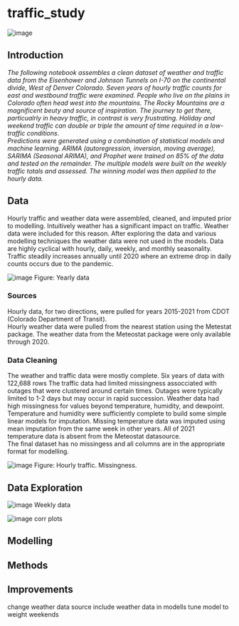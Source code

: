 # traffic_study

![image](https://user-images.githubusercontent.com/30851535/175295769-474a100b-8e3d-47a8-872d-a1cd5a7056cc.png)

## Introduction

*The following notebook assembles a clean dataset of weather and traffic data from the Eisenhower and Johnson Tunnels on I-70 on the continental divide, West of Denver Colorado.  Seven years of hourly traffic counts for east and westbound traffic were examined.  People who live on the plains in Colorado often head west into the mountains.  The Rocky Mountains are a magnificent beuty and source of inspiration.  The journey to get there, particualrly in heavy traffic, in contrast is very frustrating.  Holiday and weekend traffic can double or triple the amount of time required in a low-traffic conditions.  
Predictions were generated using a combination of  statistical models and machine learning.  ARIMA (autoregression, inversion, moving average), SARIMA (Seasonal ARIMA), and Prophet were trained on 85% of the data and tested on the remainder.  The multiple models were built on the weekly traffic totals and assessed.  The winning model was then applied to the hourly data.*


## Data
Hourly traffic and weather data were assembled, cleaned, and imputed prior to modelling.  Intuitively weather has a significant impact on traffic.  Weather data were included for this reason.  After exploring the data and various modelling techniques the weather data were not used in the models.  Data are highly cyclical with hourly, daily, weekly, and monthly seasonality.  Traffic steadily increases annually until 2020 where an extreme drop in daily counts occurs due to the pandemic.

![image](https://user-images.githubusercontent.com/30851535/175449802-e4abb32d-333b-4805-95d8-7e5c5b371c22.png)
Figure: Yearly data
### Sources

Hourly data, for two directions, were pulled for years 2015-2021 from CDOT (Colorado Department of Transit).  
  Hourly weather data were pulled from the nearest station using the Metestat package.  The weather data from the Meteostat package were only available  through 2020.


### Data Cleaning
The weather and traffic data were mostly complete.  Six years of data with 122,688 rows
The traffic data had limited missingness assocciated with outages that were clustered around certain times.  Outages were typically limited to 1-2 days but may occur in rapid succession.  Weather data had high missingness for values beyond temperature, humidity, and dewpoint.  Temperature and humidity were sufficiently complete to build some simple linear models for imputation.  Missing temperature data was imputed using mean imputation from the same week in other years.  All of 2021 temperature data is absent from the Meteostat datasource.  
The final dataset has no missingess and all columns are in the appropriate format for modelling. 

![image](https://user-images.githubusercontent.com/30851535/175458850-b3dfb880-bca8-47c7-b8a0-a68ddbd2bd42.png)
Figure: Hourly traffic. Missingness.

## Data Exploration


![image](https://user-images.githubusercontent.com/30851535/175449936-e690cb38-178a-441b-aa7e-e6850774283b.png)
Weekly data

![image](https://user-images.githubusercontent.com/30851535/175450083-6839381b-3119-4d8a-9ec6-76299b8f517c.png)
corr plots


## Modelling


## Methods



## Improvements

change weather data source
include weather data in modells
tune model to weight weekends
